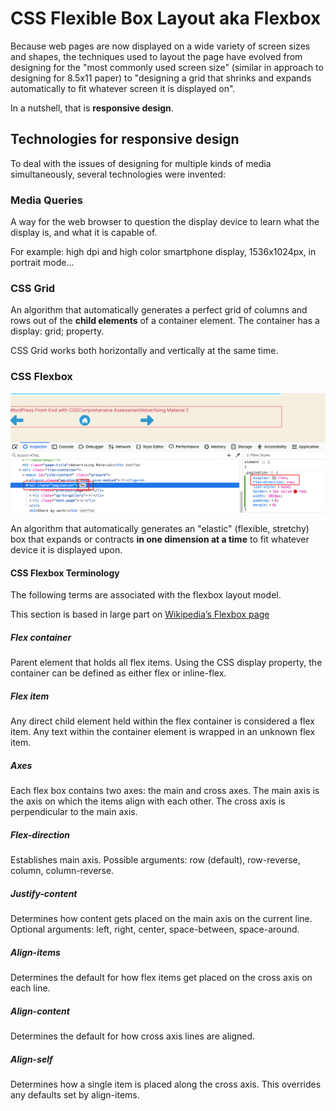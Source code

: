 # CSS Flexible Box Layout aka Flexbox

Because web pages are now displayed on a wide variety of screen sizes and shapes, the techniques used to layout the page have evolved from designing for the "most commonly used screen size" (similar in approach to designing for 8.5x11 paper) to "designing a grid that shrinks and expands automatically to fit whatever screen it is displayed on".

In a nutshell, that is **responsive design**.

## Technologies for responsive design

To deal with the issues of designing for multiple kinds of media simultaneously, several technologies were invented:

### Media Queries 

A way for the web browser to question the display device to learn what the display is, and what it is capable of. 

For example: high dpi and high color smartphone display, 1536x1024px, in portrait mode…

### CSS Grid

An algorithm that automatically generates a perfect grid of columns and rows out of the **child elements** of a container element. The container has a display: grid; property. 

CSS Grid works both horizontally and vertically at the same time. 

### CSS Flexbox

![Basic flexbox](./img/06-flexbox-basic.png)

An algorithm that automatically generates an "elastic" (flexible, stretchy) box that expands or contracts **in one dimension at a time** to fit whatever device it is displayed upon. 



#### CSS Flexbox Terminology

The following terms are associated with the flexbox layout model.

This section is based in large part on [Wikipedia’s Flexbox page](https://en.m.wikipedia.org/wiki/CSS_Flexible_Box_Layout)

##### Flex container
Parent element that holds all flex items. Using the CSS display property, the container can be defined as either flex or inline-flex.

##### Flex item
Any direct child element held within the flex container is considered a flex item. Any text within the container element is wrapped in an unknown flex item.

##### Axes
Each flex box contains two axes: the main and cross axes. The main axis is the axis on which the items align with each other. The cross axis is perpendicular to the main axis.

##### Flex-direction
Establishes main axis. Possible arguments: row (default), row-reverse, column, column-reverse.

##### Justify-content
Determines how content gets placed on the main axis on the current line. Optional arguments: left, right, center, space-between, space-around.

##### Align-items
Determines the default for how flex items get placed on the cross axis on each line.

##### Align-content
Determines the default for how cross axis lines are aligned.

##### Align-self
Determines how a single item is placed along the cross axis. This overrides any defaults set by align-items.